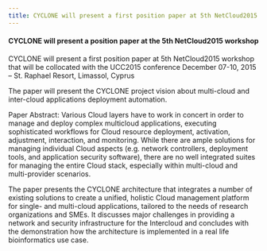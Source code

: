 ```yaml
---
title: CYCLONE will present a first position paper at 5th NetCloud2015 workshop
---
```

#### CYCLONE will present a position paper at the 5th NetCloud2015 workshop 

CYCLONE will present a first position paper at 5th NetCloud2015 workshop that will be collocated with the UCC2015 
conference December 07-10, 2015 – St. Raphael Resort, Limassol, Cyprus
<!-- more -->
The paper will present the CYCLONE project vision about multi-cloud and inter-cloud applications deployment automation.

Paper Abstract:
Various Cloud layers have to work in concert in order to manage and deploy complex multicloud applications, executing 
sophisticated workflows for Cloud resource deployment, activation, adjustment, interaction, and monitoring. While there 
are ample solutions for managing individual Cloud aspects (e.g. network controllers, deployment tools, and application 
security software), there are no well integrated
suites for managing the entire Cloud stack, especially within multi-cloud and multi-provider scenarios.

The paper presents the CYCLONE architecture that integrates a number of existing solutions to create a unified, 
holistic Cloud management platform for single- and multi-cloud applications, tailored to the needs of research 
organizations and SMEs. It discusses major challenges in providing a network and security infrastructure for 
the Intercloud and concludes with the demonstration how the architecture is
implemented in a real life bioinformatics use case.
